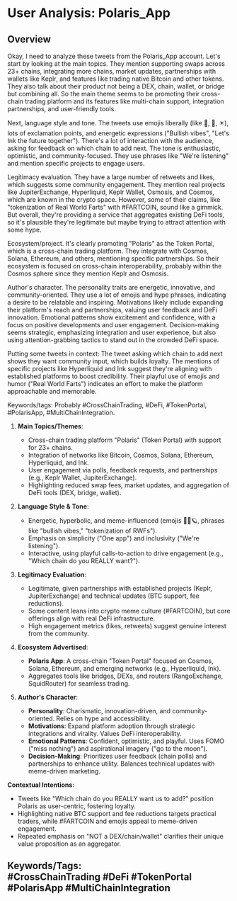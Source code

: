 # User Analysis: Polaris_App

## Overview

<think>
Okay, I need to analyze these tweets from the Polaris_App account. Let's start by looking at the main topics. They mention supporting swaps across 23+ chains, integrating more chains, market updates, partnerships with wallets like Keplr, and features like trading native Bitcoin and other tokens. They also talk about their product not being a DEX, chain, wallet, or bridge but combining all. So the main theme seems to be promoting their cross-chain trading platform and its features like multi-chain support, integration partnerships, and user-friendly tools.

Next, language style and tone. The tweets use emojis liberally (like 👀, 🚀, ✴️), lots of exclamation points, and energetic expressions ("Bullish vibes", "Let's Ink the future together"). There's a lot of interaction with the audience, asking for feedback on which chain to add next. The tone is enthusiastic, optimistic, and community-focused. They use phrases like "We're listening" and mention specific projects to engage users.

Legitimacy evaluation. They have a large number of retweets and likes, which suggests some community engagement. They mention real projects like JupiterExchange, Hyperliquid, Keplr Wallet, Osmosis, and Cosmos, which are known in the crypto space. However, some of their claims, like "tokenization of Real World Farts" with #FARTCOIN, sound like a gimmick. But overall, they're providing a service that aggregates existing DeFi tools, so it's plausible they're legitimate but maybe trying to attract attention with some hype.

Ecosystem/project. It's clearly promoting "Polaris" as the Token Portal, which is a cross-chain trading platform. They integrate with Cosmos, Solana, Ethereum, and others, mentioning specific partnerships. So their ecosystem is focused on cross-chain interoperability, probably within the Cosmos sphere since they mention Keplr and Osmosis.

Author's character. The personality traits are energetic, innovative, and community-oriented. They use a lot of emojis and hype phrases, indicating a desire to be relatable and inspiring. Motivations likely include expanding their platform's reach and partnerships, valuing user feedback and DeFi innovation. Emotional patterns show excitement and confidence, with a focus on positive developments and user engagement. Decision-making seems strategic, emphasizing integration and user experience, but also using attention-grabbing tactics to stand out in the crowded DeFi space.

Putting some tweets in context: The tweet asking which chain to add next shows they want community input, which builds loyalty. The mentions of specific projects like Hyperliquid and Ink suggest they're aligning with established platforms to boost credibility. Their playful use of emojis and humor ("Real World Farts") indicates an effort to make the platform approachable and memorable.

Keywords/tags: Probably #CrossChainTrading, #DeFi, #TokenPortal, #PolarisApp, #MultiChainIntegration.
</think>

1. **Main Topics/Themes**:  
   - Cross-chain trading platform "Polaris" (Token Portal) with support for 23+ chains.  
   - Integration of networks like Bitcoin, Cosmos, Solana, Ethereum, Hyperliquid, and Ink.  
   - User engagement via polls, feedback requests, and partnerships (e.g., Keplr Wallet, JupiterExchange).  
   - Highlighting reduced swap fees, market updates, and aggregation of DeFi tools (DEX, bridge, wallet).  

2. **Language Style & Tone**:  
   - Energetic, hyperbolic, and meme-influenced (emojis 👀🚀🪐, phrases like "bullish vibes," "tokenization of RWFs").  
   - Emphasis on simplicity ("One app") and inclusivity ("We're listening").  
   - Interactive, using playful calls-to-action to drive engagement (e.g., "Which chain do you REALLY want?").  

3. **Legitimacy Evaluation**:  
   - Legitimate, given partnerships with established projects (Keplr, JupiterExchange) and technical updates (BTC support, fee reductions).  
   - Some content leans into crypto meme culture (#FARTCOIN), but core offerings align with real DeFi infrastructure.  
   - High engagement metrics (likes, retweets) suggest genuine interest from the community.  

4. **Ecosystem Advertised**:  
   - **Polaris App**: A cross-chain "Token Portal" focused on Cosmos, Solana, Ethereum, and emerging networks (e.g., Hyperliquid, Ink).  
   - Aggregates tools like bridges, DEXs, and routers (RangoExchange, SquidRouter) for seamless trading.  

5. **Author's Character**:  
   - **Personality**: Charismatic, innovation-driven, and community-oriented. Relies on hype and accessibility.  
   - **Motivations**: Expand platform adoption through strategic integrations and virality. Values DeFi interoperability.  
   - **Emotional Patterns**: Confident, optimistic, and playful. Uses FOMO ("miss nothing") and aspirational imagery ("go to the moon").  
   - **Decision-Making**: Prioritizes user feedback (chain polls) and partnerships to enhance utility. Balances technical updates with meme-driven marketing.  

**Contextual Intentions**:  
- Tweets like "Which chain do you REALLY want us to add?" position Polaris as user-centric, fostering loyalty.  
- Highlighting native BTC support and fee reductions targets practical traders, while #FARTCOIN and emojis appeal to meme-driven engagement.  
- Repeated emphasis on "NOT a DEX/chain/wallet" clarifies their unique value proposition as an aggregator.  

**Keywords/Tags**:  
#CrossChainTrading #DeFi #TokenPortal #PolarisApp #MultiChainIntegration
---
